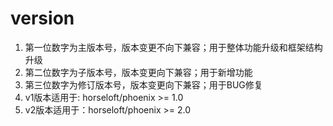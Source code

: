 # version
1. 第一位数字为主版本号，版本变更不向下兼容；用于整体功能升级和框架结构升级
2. 第二位数字为子版本号，版本变更向下兼容；用于新增功能
3. 第三位数字为修订版本号，版本变更向下兼容；用于BUG修复
4. v1版本适用于: horseloft/phoenix >= 1.0
5. v2版本适用于：horseloft/phoenix >= 2.0
